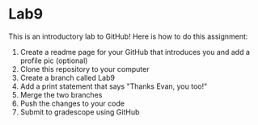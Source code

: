 # Lab9
This is an introductory lab to GitHub!
Here is how to do this assignment:
<ol>
<li>Create a readme page for your GitHub that introduces you and add a profile pic (optional)</li>
<li>Clone this repository to your computer</li>
<li>Create a branch called Lab9</li>
<li>Add a print statement that says "Thanks Evan, you too!"</li>
<li>Merge the two branches</li>
<li>Push the changes to your code</li>
<li>Submit to gradescope using GitHub</li>
</ol>